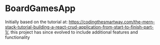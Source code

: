 # BoardGamesApp

Initially based on the tutorial at: https://codingthesmartway.com/the-mern-stack-tutorial-building-a-react-crud-application-from-start-to-finish-part-1/, this
project has since evolved to include additional features and functionality
